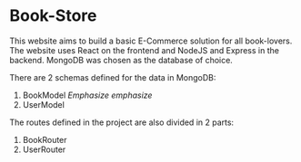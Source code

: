 # Book-Store

This website aims to build a basic E-Commerce solution for all book-lovers. 
The website uses React on the frontend and NodeJS and Express in the backend. MongoDB was chosen as the database of choice.

There are 2 schemas defined for the data in MongoDB:
1.  BookModel *Emphasize* _emphasize_
2.  UserModel

The routes defined in the project are also divided in 2 parts:
1.  BookRouter
2.  UserRouter
